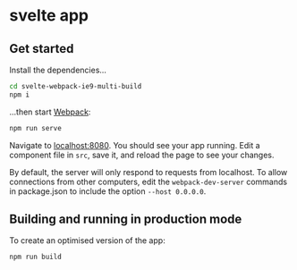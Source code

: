 # svelte app

## Get started

Install the dependencies...

```bash
cd svelte-webpack-ie9-multi-build
npm i
```

...then start [Webpack](https://webpack.js.org/):

```bash
npm run serve
```

Navigate to [localhost:8080](http://localhost:8080). You should see your app running. Edit a component file in `src`, save it, and reload the page to see your changes.

By default, the server will only respond to requests from localhost. To allow connections from other computers, edit the `webpack-dev-server` commands in package.json to include the option `--host 0.0.0.0`.


## Building and running in production mode

To create an optimised version of the app:

```bash
npm run build
```
